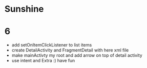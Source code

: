 # Sunshine
# 6 
- add setOnItemClickListener to list items
- create DetailActivity and FragmentDetail with here xml file
- make mainActivty my root and add arrow on top of detail activity
- use intent and Extra :) have fun
